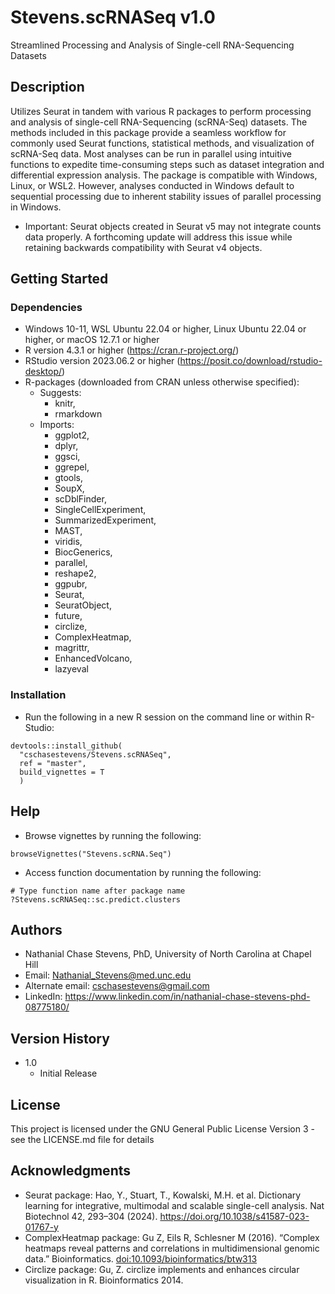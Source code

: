# Stevens.scRNASeq v1.0

Streamlined Processing and Analysis of Single-cell RNA-Sequencing Datasets

## Description

Utilizes Seurat in tandem with various R packages to perform processing and analysis of single-cell RNA-Sequencing (scRNA-Seq) datasets. The methods included in this package provide a seamless workflow for commonly used Seurat functions, statistical methods, and visualization of scRNA-Seq data. Most analyses can be run in parallel using intuitive functions to expedite time-consuming steps such as dataset integration and differential expression analysis. The package is compatible with Windows, Linux, or WSL2. However, analyses conducted in Windows default to sequential processing due to inherent stability issues of parallel processing in Windows.

* Important: Seurat objects created in Seurat v5 may not integrate counts data properly. A forthcoming update will address this issue while retaining backwards compatibility with Seurat v4 objects.

## Getting Started

### Dependencies
* Windows 10-11, WSL Ubuntu 22.04 or higher, Linux Ubuntu 22.04 or higher, or macOS 12.7.1 or higher
* R version 4.3.1 or higher (https://cran.r-project.org/)
* RStudio version 2023.06.2 or higher (https://posit.co/download/rstudio-desktop/)
* R-packages (downloaded from CRAN unless otherwise specified):
    * Suggests: 
        * knitr,
        * rmarkdown
    * Imports: 
        * ggplot2,
        * dplyr,
        * ggsci,
        * ggrepel,
        * gtools,
        * SoupX,
        * scDblFinder,
        * SingleCellExperiment,
        * SummarizedExperiment,
        * MAST,
        * viridis,
        * BiocGenerics,
        * parallel,
        * reshape2,
        * ggpubr,
        * Seurat,
        * SeuratObject,
        * future,
        * circlize,
        * ComplexHeatmap,
        * magrittr,
        * EnhancedVolcano,
        * lazyeval

### Installation
* Run the following in a new R session on the command line or within R-Studio:

```
devtools::install_github(
  "cschasestevens/Stevens.scRNASeq", 
  ref = "master", 
  build_vignettes = T
  )
```

## Help
* Browse vignettes by running the following:

```
browseVignettes("Stevens.scRNA.Seq")
```

* Access function documentation by running the following:

```
# Type function name after package name
?Stevens.scRNASeq::sc.predict.clusters
```

## Authors

* Nathanial Chase Stevens, PhD, University of North Carolina at Chapel Hill
* Email: Nathanial_Stevens@med.unc.edu
* Alternate email: cschasestevens@gmail.com
* LinkedIn: https://www.linkedin.com/in/nathanial-chase-stevens-phd-08775180/

## Version History
* 1.0
    * Initial Release

## License

This project is licensed under the GNU General Public License Version 3 - see the LICENSE.md file for details

## Acknowledgments

* Seurat package: Hao, Y., Stuart, T., Kowalski, M.H. et al. Dictionary learning for integrative, multimodal and scalable single-cell analysis. Nat Biotechnol 42, 293–304 (2024). https://doi.org/10.1038/s41587-023-01767-y
* ComplexHeatmap package: Gu Z, Eils R, Schlesner M (2016). “Complex heatmaps reveal patterns and correlations in multidimensional genomic data.” Bioinformatics. <doi:10.1093/bioinformatics/btw313>
* Circlize package: Gu, Z. circlize implements and enhances circular visualization in R. Bioinformatics 2014.
